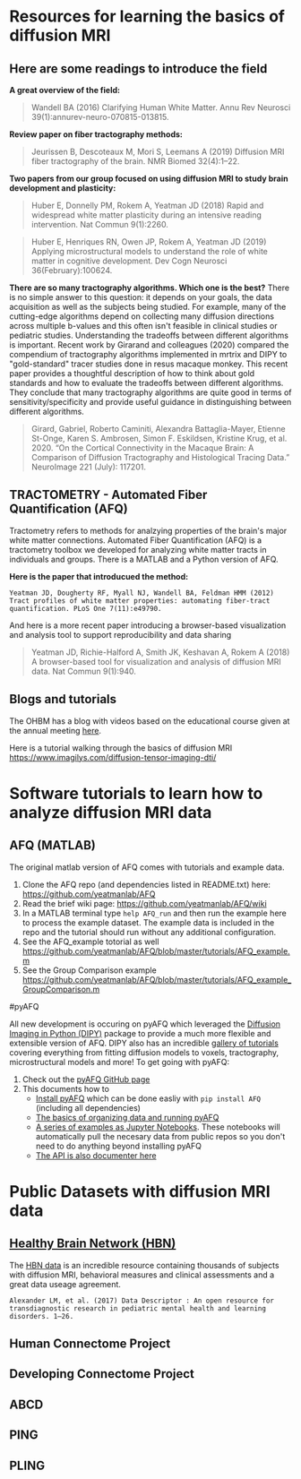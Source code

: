 # Resources for learning the basics of diffusion MRI

## Here are some readings to introduce the field

**A great overview of the field:**

> Wandell BA (2016) Clarifying Human White Matter. Annu Rev Neurosci 39(1):annurev-neuro-070815-013815.

**Review paper on fiber tractography methods:**

> Jeurissen B, Descoteaux M, Mori S, Leemans A (2019) Diffusion MRI fiber tractography of the brain. NMR Biomed 32(4):1–22.

**Two papers from our group focused on using diffusion MRI to study brain development and plasticity:**

> Huber E, Donnelly PM, Rokem A, Yeatman JD (2018) Rapid and widespread white matter plasticity during an intensive reading intervention. Nat Commun 9(1):2260.

> Huber E, Henriques RN, Owen JP, Rokem A, Yeatman JD (2019) Applying microstructural models to understand the role of white matter in cognitive development. Dev Cogn Neurosci 36(February):100624.

**There are so many tractography algorithms. Which one is the best?**
There is no simple answer to this question: it depends on your goals, the data acquisition as well as the subjects being studied. For example, many of the cutting-edge algorithms depend on collecting many diffusion directions across multiple b-values and this often isn't feasible in clinical studies or pediatric studies. Understanding the tradeoffs between different algorithms is important. Recent work by Girarand and colleagues (2020) compared the compendium of tractography algorithms implemented in mrtrix and DIPY to "gold-standard" tracer studies done in resus macaque monkey. This recent paper provides a thoughtful description of how to think about gold standards and how to evaluate the tradeoffs between different algorithms. They conclude that many tractography algorithms are quite good in terms of sensitivity/specificity and provide useful guidance in distinguishing between different algorithms.

> Girard, Gabriel, Roberto Caminiti, Alexandra Battaglia-Mayer, Etienne St-Onge, Karen S. Ambrosen, Simon F. Eskildsen, Kristine Krug, et al. 2020. “On the Cortical Connectivity in the Macaque Brain: A Comparison of Diffusion Tractography and Histological Tracing Data.” NeuroImage 221 (July): 117201.

## TRACTOMETRY - Automated Fiber Quantification (AFQ) 

Tractometry refers to methods for analzying properties of the brain's major white matter connections. Automated Fiber Quantification (AFQ) is a tractometry toolbox we developed for analyzing white matter tracts in individuals and groups. There is a MATLAB and a Python version of AFQ.

**Here is the paper that introducued the method:**

    Yeatman JD, Dougherty RF, Myall NJ, Wandell BA, Feldman HMM (2012) Tract profiles of white matter properties: automating fiber-tract quantification. PLoS One 7(11):e49790.

And here is a more recent paper introducing a browser-based visualization and analysis tool to support reproducibility and data sharing

> Yeatman JD, Richie-Halford A, Smith JK, Keshavan A, Rokem A (2018) A browser-based tool for visualization and analysis of diffusion MRI data. Nat Commun 9(1):940.

## Blogs and tutorials

The OHBM has a blog with videos based on the educational course given at the
annual meeting [here](https://www.ohbmbrainmappingblog.com/blog/ohbm-ondemand-how-to-diffusion-mri).

Here is a tutorial walking through the basics of diffusion MRI
https://www.imagilys.com/diffusion-tensor-imaging-dti/

# Software tutorials to learn how to analyze diffusion MRI data

## AFQ (MATLAB)

The original matlab version of AFQ comes with tutorials and example data. 

1) Clone the AFQ repo (and dependencies listed in README.txt) here: https://github.com/yeatmanlab/AFQ
2) Read the brief wiki page: https://github.com/yeatmanlab/AFQ/wiki
3) In a MATLAB terminal type `help AFQ_run` and then run the example here to process the example dataset. The example data is included in the repo and the tutorial should run without any additional configuration.
4) See the AFQ_example totorial as well https://github.com/yeatmanlab/AFQ/blob/master/tutorials/AFQ_example.m
5) See the Group Comparison example https://github.com/yeatmanlab/AFQ/blob/master/tutorials/AFQ_example_GroupComparison.m

#pyAFQ

All new development is occuring on pyAFQ which leveraged the [Diffusion Imaging in Python (DIPY)](https://dipy.org/) package to provide a much more flexible and extensible version of AFQ. DIPY also has an incredible [gallery of tutorials](https://dipy.org/tutorials/) covering everything from fitting diffusion models to voxels, tractography, microstructural models and more! To get going with pyAFQ:
1) Check out the [pyAFQ GitHub page](https://yeatmanlab.github.io/pyAFQ/)
2) This documents how to
   * [Install pyAFQ](https://yeatmanlab.github.io/pyAFQ/installation_guide.html) which can be done easliy with `pip install AFQ` (including all dependencies)
   * [The basics of organizing data and running pyAFQ](https://yeatmanlab.github.io/pyAFQ/usage.html)
   * [A series of examples as Jupyter Notebooks](https://yeatmanlab.github.io/pyAFQ/auto_examples/index.html). These notebooks will automatically pull the necesary data from public repos so you don't need to do anything beyond installing pyAFQ
   * [The API is also documenter here](https://yeatmanlab.github.io/pyAFQ/autoapi/index.html)

# Public Datasets with diffusion MRI data

## [Healthy Brain Network (HBN)](http://fcon_1000.projects.nitrc.org/indi/cmi_healthy_brain_network/)
The [HBN data](http://fcon_1000.projects.nitrc.org/indi/cmi_healthy_brain_network/) is an incredible resource containing thousands of subjects with diffusion MRI, behavioral measures and clinical assessments and a great data useage agreement.
    
    Alexander LM, et al. (2017) Data Descriptor : An open resource for transdiagnostic research in pediatric mental health and learning disorders. 1–26.

## Human Connectome Project

## Developing Connectome Project

## ABCD

## PING

## PLING
